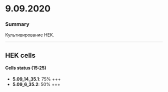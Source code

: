 9.09.2020
==========

### Summary
Культивирование HEK.

--- 

## HEK cells
#### Cells status (15:25)
- **5.09_14_35.1**: 75% +++
- **5.09_6_35.2**: 50% +++